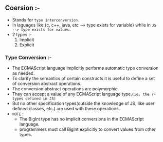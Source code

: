 ## Coersion :-
- Stands for `type interconversion`.
- In laguages like {c, c++, java, etc --> type exists for variable} while in `JS --> type exists for values.`
- 2 types :-
    1. Implicit
    2. Explicit
### Type Conversion :-
- The ECMAScript language implicitly performs automatic type conversion as needed. 
- To clarify the semantics of certain constructs it is useful to define a set of conversion abstract operations. 
- The conversion abstract operations are polymorphic.
- They can accept a value of any ECMAScript language type.`(ie. the 7-types defined in JS)`
- But no other specification types(outside the knowledge of JS, like user defined classes, etc.) are used with these operations.
- `NOTE` : 
    - The BigInt type has no implicit conversions in the ECMAScript language.
    - programmers must call BigInt explicitly to convert values from other types.